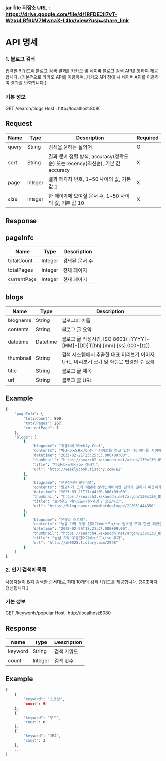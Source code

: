 ### jar file 저장소 URL : https://drive.google.com/file/d/1RFDEClI7vT-WzxuLBf6UV7MwnaX-L4kv/view?usp=share_link

# API 명세
### 1. 블로그 검색

입력한 키워드에 블로그 검색 결과를 카카오 및 네이버 블로그 검색 API를 통하여 제공합니다.
(기본적으로 카카오 API를 이용하며, 카카오 API 장애 시 네이버 API를 이용하여 결과를 반화합니다.)

### 기본 정보
GET /search/blogs
Host : http://localhost:8080

## Request
|Name|Type|Description|Required|
|---|---|---|---|
|query|String|검색을 원하는 질의어|O|
|sort|String|결과 문서 정렬 방식, accuracy(정확도순) 또는 recency(최신순), 기본 값 accuracy|X|
|page|Integer|결과 페이지 번호, 1~50 사이의 값, 기본 값 1|X|
|size|Integer|한 페이지에 보여질 문서 수, 1~50 사이의 값, 기본 값 10|X|

## Response
## pageInfo
|Name|Type|Description|
|---|---|---|
|totalCount|Integer|검색된 문서 수|
|totalPages|Integer|전체 페이지|
|currentPage|Integer|현재 페이지|X|

## blogs
|Name|Type|Description|
|---|---|---|
|blogname|String|블로그의 이름
|contents|String|블로그 글 요약
|datetime|Datetime|블로그 글 작성시간, ISO 8601( [YYYY]-[MM]-[DD]T[hh]:[mm]:[ss].000+[tz])
|thumbnail|String|검색 시스템에서 추출한 대표 미리보기 이미지 URL, 미리보기 크기 및 화질은 변경될 수 있음
|title|String|블로그 글 제목
|url|String|블로그 글 URL

## Example
```bash
{
    "pageInfo": {
        "totalCount": 800,
        "totalPages": 267,
        "currentPage": 1
    },
    "blogs": [
        {
            "blogname": "위클리쿡 Weekly Cook",
            "contents": "마녀<b>스프</b>는 다이어트를 하고 있는 다이어터들 사이에서 유행하는 <b>수프</b>입니다. 몸에 붙은 지방들을 단기간에 뺄 수 있다는 의미에서 그 이름이 탄생했으며 1980년대 미국 배우 기네스 펠트로의 다이어트 방법으로도 주목받았습니다. 이후 한국에서도 단기간 다이어트에 좋은 마녀<b>스프</b> 레시피가 유행 중입니다. 오늘은...",
            "datetime": "2023-02-21T23:25:03.000+09:00",
            "thumbnail": "https://search2.kakaocdn.net/argon/130x130_85_c/FFKYD6nWZVn",
            "title": "마녀<b>스프</b> 레시피",
            "url": "http://weeklycook.tistory.com/62"
        },
        {
            "blogname": "천안전자담배터미널",
            "contents": "일교차가 크기 때문에 얇게입어버리면 감기에 걸리니 따뜻하게 입고다니길 바라겠습니다!! ​ 음료수 사이다 그대로 청량함 가득 - 깔끔함 맥스 프라우드 <b>스프</b>롸잇 ​ 향긋한 적포도 과일 호불호가 갈리지않아 인기 만점 프라우드 포도믹스 ​ 탄산처럼 톡 쏘는 사이다 맛과 호불호가 안갈리는 포도 맛 구성 입니다 ♥ ​ 과하지...",
            "datetime": "2023-03-21T17:44:00.000+09:00",
            "thumbnail": "https://search3.kakaocdn.net/argon/130x130_85_c/82XQU4WhbWs",
            "title": "프라우드 <b>스프</b>롸잇 / 포도믹스",
            "url": "https://blog.naver.com/hotdealvape/223051444350"
        },
        {
            "blogname": "온종일 스토리",
            "contents": "농심 가락 우동 건더기<b>스프</b> 업소용 구매 한번 해봤습니다 500그램 8000원대 택배비 포함 10000원 초반대 한다고 보시면 됩니다 식자매 매장 같은 곳도 아마도 판매는 할 겁니다 특히 우동집 또는 분식집에 가면 국물에 건더기<b>스프</b>를 위에 넣어서 먹기도 하는데요 라면 끓일 때 넣어서 먹어 볼까 해서 한봉지만 주문...",
            "datetime": "2023-02-26T18:21:27.000+09:00",
            "thumbnail": "https://search4.kakaocdn.net/argon/130x130_85_c/LNdWDzKsB9f",
            "title": "농심 가락 우동건더기<b>스프</b> 후기",
            "url": "http://pk0025.tistory.com/2998"
        }
    ]
}
```




### 2. 인기 검색어 목록

사용자들이 많이 검색한 순서대로, 최대 10개의 검색 키워드를 제공합니다.
(30초마다 갱신됩니다.)

### 기본 정보
GET /keywords/popular
Host : http://localhost:8080

## Response
|Name|Type|Description|
|---|---|---|
|keyword|String|검색 키워드|
|count|Integer|검색 횟수|

## Example
```bash
[
    {
        "keyword": "스프링",
        "count": 9
    },
    {
        "keyword": "부트",
        "count": 6
    },
    {
        "keyword": "JPA",
        "count": 3
    },
    ...
]
```
